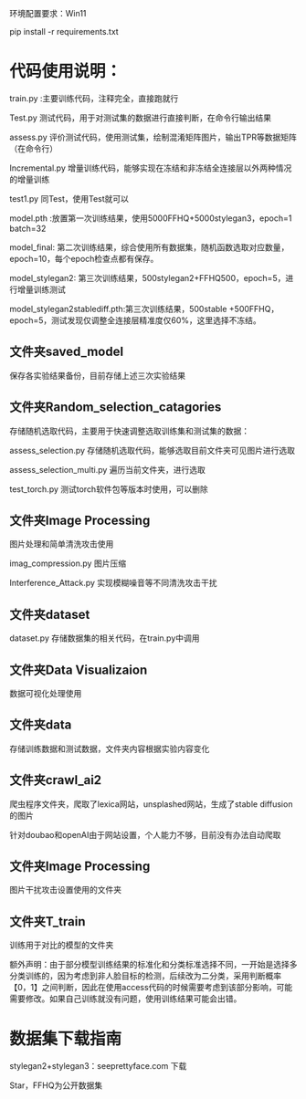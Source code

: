 

环境配置要求：Win11

pip install -r requirements.txt





# 代码使用说明：

train.py :主要训练代码，注释完全，直接跑就行

Test.py 测试代码，用于对测试集的数据进行直接判断，在命令行输出结果

assess.py 评价测试代码，使用测试集，绘制混淆矩阵图片，输出TPR等数据矩阵（在命令行）

Incremental.py 增量训练代码，能够实现在冻结和非冻结全连接层以外两种情况的增量训练

test1.py 同Test，使用Test就可以

model.pth :放置第一次训练结果，使用5000FFHQ+5000stylegan3，epoch=1 batch=32

model_final: 第二次训练结果，综合使用所有数据集，随机函数选取对应数量，epoch=10，每个epoch检查点都有保存。

model_stylegan2: 第三次训练结果，500stylegan2+FFHQ500，epoch=5，进行增量训练测试

model_stylegan2stablediff.pth:第三次训练结果，500stable +500FFHQ，epoch=5，测试发现仅调整全连接层精准度仅60%，这里选择不冻结。

## 文件夹saved_model

保存各实验结果备份，目前存储上述三次实验结果

## 文件夹Random_selection_catagories

存储随机选取代码，主要用于快速调整选取训练集和测试集的数据：

assess_selection.py 存储随机选取代码，能够选取目前文件夹可见图片进行选取

assess_selection_multi.py 遍历当前文件夹，进行选取

test_torch.py 测试torch软件包等版本时使用，可以删除

## 文件夹Image Processing

图片处理和简单清洗攻击使用

imag_compression.py 图片压缩

Interference_Attack.py 实现模糊噪音等不同清洗攻击干扰

## 文件夹dataset

dataset.py 存储数据集的相关代码，在train.py中调用

## 文件夹Data Visualizaion

数据可视化处理使用

## 文件夹data

存储训练数据和测试数据，文件夹内容根据实验内容变化

## 文件夹crawl_ai2

爬虫程序文件夹，爬取了lexica网站，unsplashed网站，生成了stable diffusion的图片

针对doubao和openAI由于网站设置，个人能力不够，目前没有办法自动爬取

## 文件夹Image Processing

图片干扰攻击设置使用的文件夹

## 文件夹T_train

训练用于对比的模型的文件夹

额外声明：由于部分模型训练结果的标准化和分类标准选择不同，一开始是选择多分类训练的，因为考虑到非人脸目标的检测，后续改为二分类，采用判断概率【0，1】之间判断，因此在使用access代码的时候需要考虑到该部分影响，可能需要修改。如果自己训练就没有问题，使用训练结果可能会出错。

# 数据集下载指南

stylegan2+stylegan3：seeprettyface.com 下载

Star，FFHQ为公开数据集